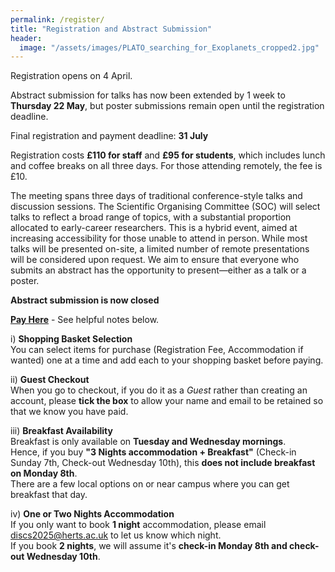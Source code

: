 ```yaml
---
permalink: /register/
title: "Registration and Abstract Submission"
header:
  image: "/assets/images/PLATO_searching_for_Exoplanets_cropped2.jpg"
---
```


Registration opens on 4 April.

Abstract submission for talks has now been extended by 1 week to **Thursday 22 May**, but poster submissions remain open until the registration deadline.

Final registration and payment deadline: **31 July**

Registration costs **£110 for staff** and **£95 for students**, which includes lunch and coffee breaks on all three days. For those attending remotely, the fee is £10.

The meeting spans three days of traditional conference-style talks and discussion sessions. The Scientific Organising Committee (SOC) will select talks to reflect a broad range of topics, with a substantial proportion allocated to early-career researchers. This is a hybrid event, aimed at increasing accessibility for those unable to attend in person. While most talks will be presented on-site, a limited number of remote presentations will be considered upon request. We aim to ensure that everyone who submits an abstract has the opportunity to present—either as a talk or a poster.

**Abstract submission is now closed**
<!-- **[Register Here](https://forms.office.com/e/0HZE3ZiUZx)**   -->

**[Pay Here](https://herts.configio.com/pd/2521/uk-ireland-discs-conference-2025)** - See helpful notes below.

i) **Shopping Basket Selection**  
You can select items for purchase (Registration Fee, Accommodation if wanted) one at a time and add each to your shopping basket before paying.

ii) **Guest Checkout**  
When you go to checkout, if you do it as a *Guest* rather than creating an account, please **tick the box** to allow your name and email to be retained so that we know you have paid.

iii) **Breakfast Availability**  
Breakfast is only available on **Tuesday and Wednesday mornings**.  
Hence, if you buy **"3 Nights accommodation + Breakfast"** (Check-in Sunday 7th, Check-out Wednesday 10th), this **does not include breakfast on Monday 8th**.  
There are a few local options on or near campus where you can get breakfast that day.

iv) **One or Two Nights Accommodation**  
If you only want to book **1 night** accommodation, please email [discs2025@herts.ac.uk](mailto:discs2025@herts.ac.uk) to let us know which night.  
If you book **2 nights**, we will assume it's **check-in Monday 8th and check-out Wednesday 10th**.

